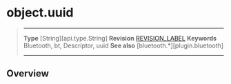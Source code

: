 # object.uuid

> --------------------- ------------------------------------------------------------------------------------------
> __Type__              [String][api.type.String]
> __Revision__          [REVISION_LABEL](REVISION_URL)
> __Keywords__          Bluetooth, bt, Descriptor, uuid
> __See also__          [bluetooth.*][plugin.bluetooth]
> --------------------- ------------------------------------------------------------------------------------------

## Overview